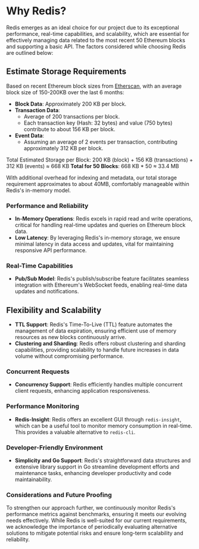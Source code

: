 # Why Redis?

Redis emerges as an ideal choice for our project due to its exceptional performance, real-time capabilities, and scalability, which are essential for effectively managing data related to the most recent 50 Ethereum blocks and supporting a basic API. The factors considered while choosing Redis are outlined below:

## Estimate Storage Requirements

Based on recent Ethereum block sizes from [Etherscan](https://etherscan.io/chart/blocksize), with an average block size of 150-200KB over the last 6 months:

- **Block Data**: Approximately 200 KB per block.
- **Transaction Data**:
  - Average of 200 transactions per block.
  - Each transaction key (Hash: 32 bytes) and value (750 bytes) contribute to about 156 KB per block.
- **Event Data**:
  - Assuming an average of 2 events per transaction, contributing approximately 312 KB per block.

Total Estimated Storage per Block: 200 KB (block) + 156 KB (transactions) + 312 KB (events) ≈ 668 KB 
**Total for 50 Blocks**: 668 KB * 50 ≈ 33.4 MB

With additional overhead for indexing and metadata, our total storage requirement approximates to about 40MB, comfortably manageable within Redis's in-memory model.

### Performance and Reliability

- **In-Memory Operations**: Redis excels in rapid read and write operations, critical for handling real-time updates and queries on Ethereum block data.
- **Low Latency**: By leveraging Redis's in-memory storage, we ensure minimal latency in data access and updates, vital for maintaining responsive API performance.

### Real-Time Capabilities

- **Pub/Sub Model**: Redis's publish/subscribe feature facilitates seamless integration with Ethereum's WebSocket feeds, enabling real-time data updates and notifications.

## Flexibility and Scalability

- **TTL Support**: Redis's Time-To-Live (TTL) feature automates the management of data expiration, ensuring efficient use of memory resources as new blocks continuously arrive.
- **Clustering and Sharding**: Redis offers robust clustering and sharding capabilities, providing scalability to handle future increases in data volume without compromising performance.

### Concurrent Requests

- **Concurrency Support**: Redis efficiently handles multiple concurrent client requests, enhancing application responsiveness.

### Performance Monitoring

- **Redis-Insight**: Redis offers an excellent GUI through `redis-insight`, which can be a useful tool to monitor memory consumption in real-time. This provides a valuable alternative to `redis-cli`.

### Developer-Friendly Environment

- **Simplicity and Go Support**: Redis's straightforward data structures and extensive library support in Go streamline development efforts and maintenance tasks, enhancing developer productivity and code maintainability.

### Considerations and Future Proofing

To strengthen our approach further, we continuously monitor Redis's performance metrics against benchmarks, ensuring it meets our evolving needs effectively. While Redis is well-suited for our current requirements, we acknowledge the importance of periodically evaluating alternative solutions to mitigate potential risks and ensure long-term scalability and reliability.
